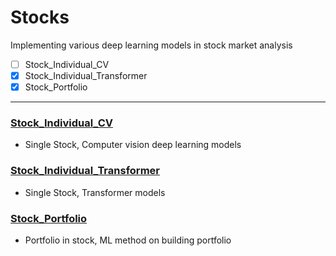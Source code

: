 # Stocks
Implementing various deep learning models in stock market analysis
- [ ] Stock_Individual_CV
- [x] Stock_Individual_Transformer
- [x] Stock_Portfolio
---

### [Stock_Individual_CV](https://github.com/KJJHHH/Stocks/tree/main/Stock_Individual_CV)
- Single Stock, Computer vision deep learning models
### [Stock_Individual_Transformer](https://github.com/KJJHHH/Stocks/tree/main/Stock_Individual_Transformer)
- Single Stock, Transformer models
### [Stock_Portfolio](https://github.com/KJJHHH/Stocks/tree/main/Stock_Portfolio)
- Portfolio in stock, ML method on building portfolio
